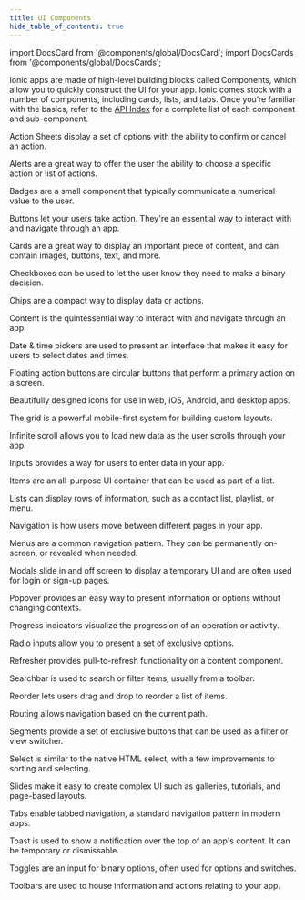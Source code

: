 ```yaml
---
title: UI Components
hide_table_of_contents: true
---
```


import DocsCard from '@components/global/DocsCard';
import DocsCards from '@components/global/DocsCards';

<head>
  <title>UI Components | User Interface Application Building Components</title>
  <meta name="description" content="Ionic Framework comes stock with a number of high-level UI components, including cards, lists, and tabs to quickly and easily build your app's user interface." />
  <style>{`
    :root {
      --doc-item-container-width: 60rem;
    }
  `}</style>
</head>

Ionic apps are made of high-level building blocks called Components, which allow you to quickly construct the UI for your app. Ionic comes stock with a number of components, including cards, lists, and tabs. Once you’re familiar with the basics, refer to the [API Index](api.md) for a complete list of each component and sub-component.

<intro-end />

<DocsCards>
  <DocsCard header="Action Sheet" href="api/action-sheet" img="/icons/feature-component-actionsheet-icon.png">
    <p>Action Sheets display a set of options with the ability to confirm or cancel an action.</p>
  </DocsCard>

  <DocsCard header="Alert" href="api/alert" icon="/icons/component-alert-icon.png">
    <p>Alerts are a great way to offer the user the ability to choose a specific action or list of actions.</p>
  </DocsCard>

  <DocsCard header="Badge" href="api/badge" icon="/icons/component-badge-icon.png">
    <p>Badges are a small component that typically communicate a numerical value to the user.</p>
  </DocsCard>

  <DocsCard header="Button" href="api/button" icon="/icons/component-button-icon.png">
    <p>Buttons let your users take action. They're an essential way to interact with and navigate through an app.</p>
  </DocsCard>

  <DocsCard header="Card" href="api/card" icon="/icons/component-card-icon.png">
    <p>Cards are a great way to display an important piece of content, and can contain images, buttons, text, and more.</p>
  </DocsCard>

  <DocsCard header="Checkbox" href="api/checkbox" icon="/icons/component-checkbox-icon.png">
    <p>Checkboxes can be used to let the user know they need to make a binary decision.</p>
  </DocsCard>

  <DocsCard header="Chip" href="api/chip" icon="/icons/component-chip-icon.png">
    <p>Chips are a compact way to display data or actions.</p>
  </DocsCard>

  <DocsCard header="Content" href="api/content" icon="/icons/component-content-icon.png">
    <p>Content is the quintessential way to interact with and navigate through an app.</p>
  </DocsCard>

  <DocsCard header="Date & Time Pickers" href="api/datetime" icon="/icons/component-datetimepicker-icon.png">
    <p>Date & time pickers are used to present an interface that makes it easy for users to select dates and times.</p>
  </DocsCard>

  <DocsCard header="Floating Action Button" href="api/fab" icon="/icons/component-fab-icon.png">
    <p>Floating action buttons are circular buttons that perform a primary action on a screen.</p>
  </DocsCard>

  <DocsCard header="Icons" href="https://ionic.io/ionicons" img="/icons/feature-component-icons-icon.png">
    <p>Beautifully designed icons for use in web, iOS, Android, and desktop apps.</p>
  </DocsCard>

  <DocsCard header="Grid" href="api/grid" icon="/icons/component-grid-icon.png">
    <p>The grid is a powerful mobile-first system for building custom layouts.</p>
  </DocsCard>

  <DocsCard header="Infinite Scroll" href="api/infinite-scroll" icon="/icons/component-infinitescroll-icon.png">
    <p>Infinite scroll allows you to load new data as the user scrolls through your app.</p>
  </DocsCard>

  <DocsCard header="Input" href="api/input" icon="/icons/component-input-icon.png">
    <p>Inputs provides a way for users to enter data in your app.</p>
  </DocsCard>

  <DocsCard header="Item" href="api/item" icon="/icons/component-item-icon.png">
    <p>Items are an all-purpose UI container that can be used as part of a list.</p>
  </DocsCard>

  <DocsCard header="List" href="api/list" icon="/icons/component-lists-icon.png">
    <p>Lists can display rows of information, such as a contact list, playlist, or menu.</p>
  </DocsCard>

  <DocsCard header="Navigation" href="api/nav" img="/icons/feature-component-navigation-icon.png">
    <p>Navigation is how users move between different pages in your app.</p>
  </DocsCard>

  <DocsCard header="Menu" href="api/menu" icon="/icons/component-menu-icon.png">
    <p>Menus are a common navigation pattern. They can be permanently on-screen, or revealed when needed.</p>
  </DocsCard>

  <DocsCard header="Modal" href="api/modal" icon="/icons/component-modal-icon.png">
    <p>Modals slide in and off screen to display a temporary UI and are often used for login or sign-up pages.</p>
  </DocsCard>

  <DocsCard header="Popover" href="api/popover" icon="/icons/component-popover-icon.png">
    <p>Popover provides an easy way to present information or options without changing contexts.</p>
  </DocsCard>

  <DocsCard header="Progress Indicators" href="api/progress-bar" icon="/icons/component-progress-icon.png">
    <p>Progress indicators visualize the progression of an operation or activity.</p>
  </DocsCard>

  <DocsCard header="Radio" href="api/radio" icon="/icons/component-radio-icon.png">
    <p>Radio inputs allow you to present a set of exclusive options.</p>
  </DocsCard>

  <DocsCard header="Refresher" href="api/refresher" icon="/icons/component-refresher-icon.png">
    <p>Refresher provides pull-to-refresh functionality on a content component.</p>
  </DocsCard>

  <DocsCard header="Searchbar" href="api/searchbar" img="/icons/feature-component-search-icon.png">
    <p>Searchbar is used to search or filter items, usually from a toolbar.</p>
  </DocsCard>

  <DocsCard header="Reorder" href="api/reorder" icon="/icons/component-reorder-icon.png">
    <p>Reorder lets users drag and drop to reorder a list of items.</p>
  </DocsCard>

  <DocsCard header="Routing" href="api/router" icon="/icons/component-routing-icon.png">
    <p>Routing allows navigation based on the current path.</p>
  </DocsCard>

  <DocsCard header="Segment" href="api/segment" icon="/icons/component-segment-icon.png">
    <p>Segments provide a set of exclusive buttons that can be used as a filter or view switcher.</p>
  </DocsCard>

  <DocsCard header="Select" href="api/select" icon="/icons/component-select-icon.png">
    <p>Select is similar to the native HTML select, with a few improvements to sorting and selecting.</p>
  </DocsCard>

  <DocsCard header="Slides" href="api/slides" icon="/icons/component-slides-icon.png">
    <p>Slides make it easy to create complex UI such as galleries, tutorials, and page-based layouts.</p>
  </DocsCard>

  <DocsCard header="Tabs" href="api/tabs" img="/icons/feature-component-tabs-icon.png">
    <p>Tabs enable tabbed navigation, a standard navigation pattern in modern apps.</p>
  </DocsCard>

  <DocsCard header="Toast" href="api/toast" icon="/icons/component-toast-icon.png">
    <p>Toast is used to show a notification over the top of an app's content. It can be temporary or dismissable.</p>
  </DocsCard>

  <DocsCard header="Toggle" href="api/toggle" icon="/icons/component-toggle-icon.png">
    <p>Toggles are an input for binary options, often used for options and switches.</p>
  </DocsCard>

  <DocsCard header="Toolbar" href="api/toolbar" icon="/icons/component-toolbar-icon.png">
    <p>Toolbars are used to house information and actions relating to your app.</p>
  </DocsCard>
</DocsCards>

